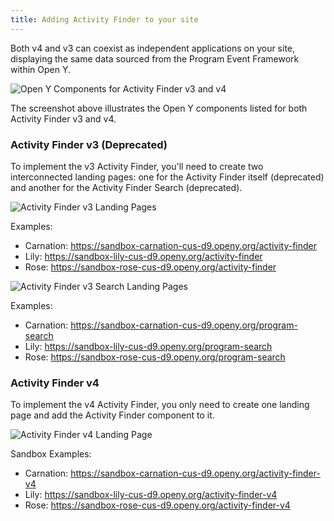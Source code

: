 ```yaml
---
title: Adding Activity Finder to your site
---
```


Both v4 and v3 can coexist as independent applications on your site, displaying the same data sourced from the Program Event Framework within Open Y.

![Open Y Components for Activity Finder v3 and v4](https://user-images.githubusercontent.com/563412/105326548-88222480-5bd6-11eb-8943-bd0b7c82db63.png)

The screenshot above illustrates the Open Y components listed for both Activity Finder v3 and v4.

### Activity Finder v3 (Deprecated)

To implement the v3 Activity Finder, you'll need to create two interconnected landing pages: one for the Activity Finder itself (deprecated) and another for the Activity Finder Search (deprecated).

![Activity Finder v3 Landing Pages](https://user-images.githubusercontent.com/563412/105327229-5067ac80-5bd7-11eb-9546-d53a1956f976.png)

Examples:

-   Carnation: <https://sandbox-carnation-cus-d9.openy.org/activity-finder>
-   Lily: <https://sandbox-lily-cus-d9.openy.org/activity-finder>
-   Rose: <https://sandbox-rose-cus-d9.openy.org/activity-finder>

![Activity Finder v3 Search Landing Pages](https://user-images.githubusercontent.com/563412/105327376-7f7e1e00-5bd7-11eb-9bcc-5e3735018977.png)

Examples:

-   Carnation: <https://sandbox-carnation-cus-d9.openy.org/program-search>
-   Lily: <https://sandbox-lily-cus-d9.openy.org/program-search>
-   Rose: <https://sandbox-rose-cus-d9.openy.org/program-search>

### Activity Finder v4

To implement the v4 Activity Finder, you only need to create one landing page and add the Activity Finder component to it.

![Activity Finder v4 Landing Page](https://user-images.githubusercontent.com/563412/105327534-a76d8180-5bd7-11eb-9f6b-bc88d325047e.png)

Sandbox Examples:

-   Carnation: <https://sandbox-carnation-cus-d9.openy.org/activity-finder-v4>
-   Lily: <https://sandbox-lily-cus-d9.openy.org/activity-finder-v4>
-   Rose: <https://sandbox-rose-cus-d9.openy.org/activity-finder-v4>

